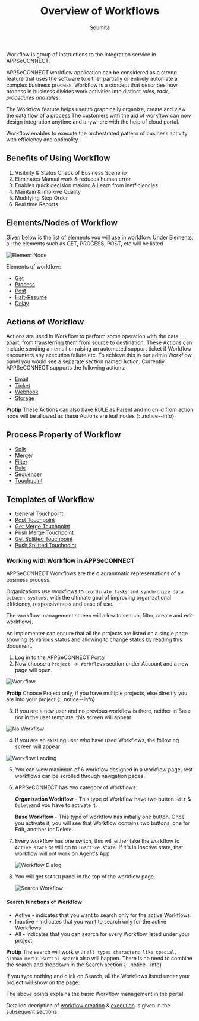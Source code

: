 ﻿---
title: "Overview of Workflows"
toc: true
tag: developers
category: "Workflow"
author: "Soumita"
menus: 
    header:
        title: "Workflow Management" 
        icon: fa fa-file-word-o
        identifier: workflow
---
Workflow is group of instructions to the integration service in APPSeCONNECT. 

APPSeCONNECT workflow application can be considered as a strong feature that uses the software to either partially or entirely automate a complex business process. Workflow is  a concept that describes how process in business divides work activities into distinct *roles, task, procedures and rules*.

The Workflow feature helps user to graphically organize, create and view the data flow of a process.The customers with the aid of workflow can now design integration anytime and anywhere with the help of cloud portal.

Workflow enables to execute the orchestrated pattern of business activity with efficiency and optimality.

## Benefits of Using Workflow 

1. Visibilty & Status Check of Business Scenario
2. Eliminates Manual work & reduces human error
3. Enables quick decision making & Learn from inefficiencies
4. Maintain & Improve Quality
5. Modifying Step Order
6. Real time Reports

## Elements/Nodes of Workflow

Given below is the list of elements you will use in workflow. Under Elements, all the elements such as GET, PROCESS, POST, etc will be listed

![Element Node](/staticfiles/workflow-management/media/ElementNode.png)

Elements of workflow:

* [Get](/workflow/working-with-get/)
* [Process](/workflow/working-with-process/)
* [Post](/workflow/working-with-post/)
* [Halt-Resume](/workflow/working-with-halt-resume/)
* [Delay](/workflow/working-with-delay/)

## Actions of Workflow

Actions are used in Workflow to perform some operation with the data apart, from transferring them from source to destination. These Actions can include sending an email or raising an automated support ticket if Workflow encounters any execution failure etc. To achieve this in our admin Workflow panel you would see a separate section named Action.
Currently APPSeCONNECT supports the following actions:


* [Email](/workflow/generating-notification-emails/)
* [Ticket](/workflow/generating-notification-support-ticket/)
* [Webhook](/workflow/generating-notification-webhooks/)
* [Storage](/workflow/generating-storage-action/)



**Protip** These Actions can also have RULE as Parent and no child from action node will be allowed as these Actions are leaf nodes 
{: .notice--info}

## Process Property of Workflow

* [Split](/workflow/working-with-splitter/)
* [Merger](/workflow/working-with-merger/)
* [Filter](/workflow/working-with-filter/)
* [Rule](/workflow/working-with-rule/)
* [Sequencer](/workflow/working-with-sequencer/)
* [Touchpoint]()

## Templates of Workflow

* [General Touchpoint]()
* [Post Touchpoint]()
* [Get Merge Touchpoint]()
* [Push Merge Touchpoint]()
* [Get Splitted Touchpoint]()
* [Push Splitted Touchpoint]()

### Working with Workflow in APPSeCONNECT

 APPSeCONNECT Workflows are the diagrammatic representations of a business process.  

 Organizations use workflows to `coordinate tasks and synchronize data between systems,` with the ultimate goal of improving organizational efficiency, responsiveness and ease of use.

 The workflow management screen will allow to search, filter, create and edit workflows.

 An implementer can ensure that all the projects are listed on a single page showing its various status and allowing to change status by reading this document.

 1. Log in to the APPSeCONNECT Portal
 2. Now choose a `Project -> Workflows` section under Account and a new page will open.

  ![Workflow](/staticfiles/workflow-management/media/Workflow.png)

 **Protip** Choose Project only, if you have multiple projects, else directly you are into your project
 {: .notice--info}

 3. If you are a new user and no previous workflow is there, neither in Base nor in the user template, this screen will appear

![No Workflow](/staticfiles/workflow-management/media/NoWorkflow.png)

 4.  If you are an existing user who have used Workflows, the following screen will appear

![Workflow Landing](/staticfiles/workflow-management/media/Workflow_Landing.png)

 5. You can view maximum of 6 workflow designed in a workflow page, rest workflows can be scrolled through navigation pages.

 6. APPSeCONNECT has two category of Workflows: 

    **Organization Workflow** -  This type of Workflow have two button `Edit` & `Delete`and you have to activate it.    

    **Base Workflow** - This type of workflow has initially one button. Once you activate it, you will see that Workflow contains two buttons, one for Edit, another for Delete.  
 
 7. Every workflow has one switch, this will either take the  workflow to `Active state` or will go to `Inactive state`. If it's in Inactive state, that workflow will not work on Agent's App.

     ![Workflow Dialog](/staticfiles/workflow-management/media/Workflow_dialog.png)

 8. You will get `SEARCH` panel in the top of the workflow page.

      ![Search Workflow](/staticfiles/workflow-management/media/Search_Workflow.png)

 #### Search functions of Workflow

* Active - indicates that you want to search only for the active Workflows.
* Inactive - indicates that you want to search only for the active Workflows.
* All - indicates that you can search for every Workflow listed under your project.


**Protip** The search will work with `all types characters like special, alphanumeric`. `Partial search` also will happen. There is no need to combine the search and dropdown in the Search section 
{: .notice--info}

If you type nothing and click on Search, all the Workflows listed under your project will show on the page.

The above points explains the basic Workflow management in the portal.

Detailed decription of [workflow creation](/workflow/steps-to-create-your-first-workflow/) & [execution](/workflow/deploying-and-executing/) is given in the subsequent sections.
 
